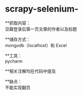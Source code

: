 # scrapy-selenium-
**抓取内容：  
豆瓣登录后第一页文章的作者以及标题  
  
**储存方式：  
mongodb（localhost）和 Excel  
  
**工具：  
pycharm  
  
**相关注解均在代码中提及  
  
**缺点：  
不能实现翻页


